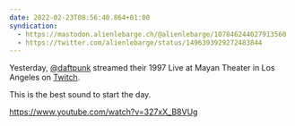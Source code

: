 ```yaml
---
date: 2022-02-23T08:56:40.864+01:00
syndication:
  - https://mastodon.alienlebarge.ch/@alienlebarge/107846244027913560
  - https://twitter.com/alienlebarge/status/1496393929272483844
---
```

Yesterday, [@daftpunk](https://twitter.com/daftpunk) streamed their 1997 Live at Mayan Theater in Los Angeles on [Twitch](https://www.twitch.tv/daftpunk "Daft Punk's profil on Twitch").

This is the best sound to start the day.

https://www.youtube.com/watch?v=327xX_B8VUg
